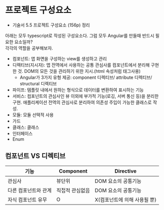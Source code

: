 # 프로젝트 구성요소

- 기술서 5.5 프로젝트 구성요소 (156p) 정리

아래는 모두 typescript로 작성된 구성요소다. 그럼 모두 Angular를 만들때 반드시 필요한 요소일까? <br>
각각의 역할을 공부해보자.

- 컴포넌트: 앱 화면을 구성하는 view를 생성하고 관리
- 디렉티브(지시자): 앱 전역에서 사용하는 공통 관심사를 컴포넌트에서 분리해 구현한 것. DOM의 모든 것을 관리하기 위한 지시.(html 속성처럼 태그사용)
  - Angular가 3가지 유형 제공: component 디렉티브/ attribute 디렉티브/ structural 디렉티브
- 파이프: 템플릿 내에서 원하는 형식으로 데이터를 변환하여 표시하는 기능
- 서비스: 컴포넌트의 관심사인 뷰 이외에 부가적 기능(로깅, 서버 통신 등)을 분리한 구현. 애플리케이션 전역의 관심사로 분리하여 의존성 주입이 가능한 클래스로 작성.
- 모듈: 모듈 선택적 사용
- 가드
- 클래스: 클래스
- 인터페이스
- Enum

## 컴포넌트 VS 디렉티브

| 기능                 | Component       | Directive                    |
| -------------------- | --------------- | ---------------------------- |
| 관심사               | 뷰단위          | DOM 요소의 공통기능          |
| 다른 컴포넌트와 관계 | 직접적 관심없음 | DOM 요소의 공통기능          |
| 자식 컴포넌트 유무   | O               | X(컴포넌트에 의해 사용될 뿐) |
